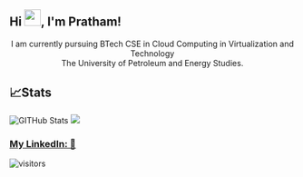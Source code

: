 ## Hi <img src="https://github.com/TheDudeThatCode/TheDudeThatCode/blob/master/Assets/Hi.gif" width="29">, I'm Pratham!

<div align="center">
I am currently pursuing BTech CSE in Cloud Computing in Virtualization and Technology <br> The University of Petroleum and Energy Studies. 
</div>


<!--
**prathamkandari/prathamkandari** is a ✨ _special_ ✨ repository because its `README.md` (this file) appears on your GitHub profile.
Here are some ideas to get you started:

- 🔭 I’m currently working on ...
- 🌱 I’m currently learning ...
- 👯 I’m looking to collaborate on ...
- 🤔 I’m looking for help with ...
- 💬 Ask me about ...
- 📫 How to reach me: ...
- 😄 Pronouns: ...
- ⚡ Fun fact: ...
-->


## 📈Stats
![GITHub Stats](https://github-readme-stats.vercel.app/api?username=prathamkandari&theme=radical)
<img src="https://activity-graph.herokuapp.com/graph?username=prathamkandari&theme=redical">

### [My LinkedIn: 💬](https://www.linkedin.com/in/pratham-kandari-a02ab3235/) 
![visitors](https://visitor-badge.laobi.icu/badge?page_id=pratham.pratham)
